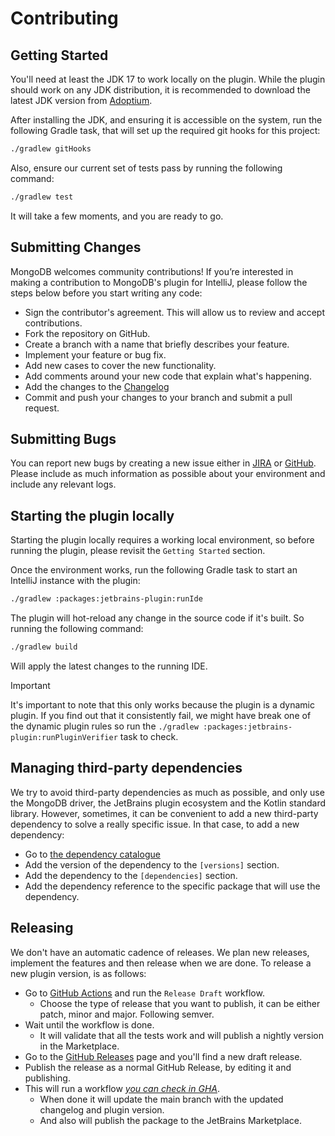 # Contributing

## Getting Started

You'll need at least the JDK 17 to work locally on the plugin. While the plugin should
work on any JDK distribution, it is recommended to download the latest JDK version from
[Adoptium](https://adoptium.net/).

After installing the JDK, and ensuring it is accessible on the system, run the following
Gradle task, that will set up the required git hooks for this project:

```sh
./gradlew gitHooks
```

Also, ensure our current set of tests pass by running the following command:

```sh
./gradlew test
```

It will take a few moments, and you are ready to go.

## Submitting Changes

MongoDB welcomes community contributions! If you’re interested in making a contribution to MongoDB's plugin for
IntelliJ,
please follow the steps below before you start writing any code:

- Sign the contributor's agreement. This will allow us to review and accept contributions.
- Fork the repository on GitHub.
- Create a branch with a name that briefly describes your feature.
- Implement your feature or bug fix.
- Add new cases to cover the new functionality.
- Add comments around your new code that explain what's happening.
- Add the changes to the [Changelog](CHANGELOG.md)
- Commit and push your changes to your branch and submit a pull request.

## Submitting Bugs

You can report new bugs by creating a new issue either in [JIRA](https://jira.mongodb.org/projects/INTELLIJ/issues/) or
[GitHub](https://github.com/mongodb/intellij/issues). Please include as much information as possible about your
environment and include any relevant logs.

## Starting the plugin locally

Starting the plugin locally requires a working local environment, so before running the
plugin, please revisit the `Getting Started` section.

Once the environment works, run the following Gradle task to start an IntelliJ instance
with the plugin:

```sh
./gradlew :packages:jetbrains-plugin:runIde
```

The plugin will hot-reload any change in the source code if it's built. So running the
following command:

```sh
./gradlew build
```

Will apply the latest changes to the running IDE.

> [!IMPORTANT]
> It's important to note that this only works because the plugin is a dynamic plugin.
> If you find out that it consistently fail, we might have break one of the dynamic plugin
> rules so run the `./gradlew :packages:jetbrains-plugin:runPluginVerifier` task to check.

## Managing third-party dependencies

We try to avoid third-party dependencies as much as possible, and only use the MongoDB driver,
the JetBrains plugin ecosystem and the Kotlin standard library. However, sometimes, it can be
convenient to add a new third-party dependency to solve a really specific issue. In that case, to
add a new dependency:

* Go to [the dependency catalogue](https://github.com/mongodb-js/intellij/blob/main/gradle/libs.versions.toml)
* Add the version of the dependency to the `[versions]` section.
* Add the dependency to the `[dependencies]` section.
* Add the dependency reference to the specific package that will use the dependency.

## Releasing

We don't have an automatic cadence of releases. We plan new releases, implement the
features and then release when we are done. To release a new plugin version, is as follows:

* Go to [GitHub Actions](https://github.com/mongodb-js/intellij/actions) and run the `Release Draft` workflow.
    * Choose the type of release that you want to publish, it can be either patch, minor and major. Following semver.
* Wait until the workflow is done.
    * It will validate that all the tests work and will publish a nightly version in the Marketplace.
* Go to the [GitHub Releases](https://github.com/mongodb-js/intellij/releases) page and you'll find a new draft release.
* Publish the release as a normal GitHub Release, by editing it and publishing.
* This will run a workflow _[you can check in GHA](https://github.com/mongodb-js/intellij/actions)_.
    * When done it will update the main branch with the updated changelog and plugin version.
    * And also will publish the package to the JetBrains Marketplace.
